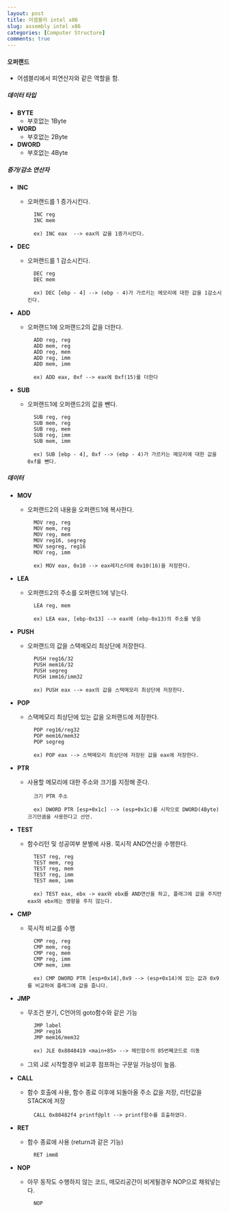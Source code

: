 ```yaml
---
layout: post
title: 어셈블리 intel x86
slug: assembly intel x86
categories: [Computer Structure]
comments: true
---
```


#### 오퍼랜드
  - 어셈블리에서 피연산자와 같은 역할을 함.
 
##### 데이터 타입
  - **BYTE**
    - 부호없는 1Byte
  - **WORD** 
    - 부호없는 2Byte
  - **DWORD**
    - 부호없는 4Byte
 
##### 증가/감소 연산자
  - **INC**
    - 오퍼랜드를 1 증가시킨다.
  
            INC reg 
            INC mem 
            
            ex) INC eax  --> eax의 값을 1증가시킨다.
 

  - **DEC** 
    - 오퍼랜드를 1 감소시킨다.
  
            DEC reg
            DEC mem
    
            ex) DEC [ebp - 4] --> (ebp - 4)가 가르키는 메모리에 대한 값을 1감소시킨다.
 
  - **ADD**
    - 오퍼랜드1에 오퍼랜드2의 값을 더한다.
    
            ADD reg, reg
            ADD mem, reg
            ADD reg, mem
            ADD reg, imm
            ADD mem, imm
    
            ex) ADD eax, 0xf --> eax에 0xf(15)를 더한다
 
  - **SUB**
    - 오퍼랜드1에 오퍼랜드2의 값을 뺀다.
    
            SUB reg, reg
            SUB mem, reg
            SUB reg, mem
            SUB reg, imm
            SUB mem, imm
    
            ex) SUB [ebp - 4], 0xf --> (ebp - 4)가 가르키는 메모리에 대한 값을 0xf를 뺀다.
 
##### 데이터
  - **MOV** 
    - 오퍼랜드2의 내용을 오퍼랜드1에 복사한다.
    
            MOV reg, reg
            MOV mem, reg
            MOV reg, mem
            MOV reg16, segreg
            MOV segreg, reg16
            MOV reg, imm
    
            ex) MOV eax, 0x10 --> eax레지스터에 0x10(16)을 저장한다.
 
  - **LEA**
    - 오퍼랜드2의 주소를 오퍼랜드1에 넣는다.
    
            LEA reg, mem
    
            ex) LEA eax, [ebp-0x13] --> eax에 (ebp-0x13)의 주소를 넣음
 
  - **PUSH**
    - 오퍼랜드의 값을 스택메모리 최상단에 저장한다.
    
            PUSH reg16/32
            PUSH mem16/32
            PUSH segreg
            PUSH imm16/imm32
    
            ex) PUSH eax --> eax의 값을 스택메모리 최상단에 저장한다.
 
  - **POP** 
    - 스택메모리 최상단에 있는 값을 오퍼랜드에 저장한다.
    
            POP reg16/reg32
            POP mem16/mem32
            POP segreg
    
            ex) POP eax --> 스택메모리 최상단에 저장된 값을 eax에 저장한다.
 
  - **PTR**
    - 사용할 메모리에 대한 주소와 크기를 지정해 준다.
        
            크기 PTR 주소
    
            ex) DWORD PTR [esp+0x1c] --> (esp+0x1c)를 시작으로 DWORD(4Byte)크기만큼을 사용한다고 선언.
 
  - **TEST**
    - 함수리턴 및 성공여부 분별에 사용. 묵시적 AND연산을 수행한다.
        
            TEST reg, reg
            TEST mem, reg
            TEST reg, mem
            TEST reg, imm
            TEST mem, imm
    
            ex) TEST eax, ebx -> eax와 ebx를 AND연산을 하고, 플래그에 값을 주지만 eax와 ebx에는 영향을 주지 않는다.
 
  - **CMP**
    - 묵시적 비교를 수행
        
            CMP reg, reg
            CMP mem, reg
            CMP reg, mem
            CMP reg, imm
            CMP mem, imm
    
            ex) CMP DWORD PTR [esp+0x14],0x9 --> (esp+0x14)에 있는 값과 0x9를 비교하여 플래그에 값을 줍니다.
 
  - **JMP**
    - 무조건 분기, C언어의 goto함수와 같은 기능
        
            JMP label
            JMP reg16
            JMP mem16/mem32

            ex) JLE 0x8048419 <main+85> --> 메인함수의 85번째코드로 이동
            
    - 그외 J로 시작할경우 비교후 점프하는 구문일 가능성이 높음.
 

  - **CALL**
    - 함수 호출에 사용, 함수 종료 이후에 되돌아올 주소 값을 저장, 리턴값을 STACK에 저장
        
            CALL 0x80482f4 printf@plt --> printf함수를 호출하였다.

  - **RET**
    - 함수 종료에 사용 (return과 같은 기능)
        
            RET imm8

  - **NOP**
    - 아무 동작도 수행하지 않는 코드, 메모리공간이 비게될경우 NOP으로 채워넣는다.

            NOP